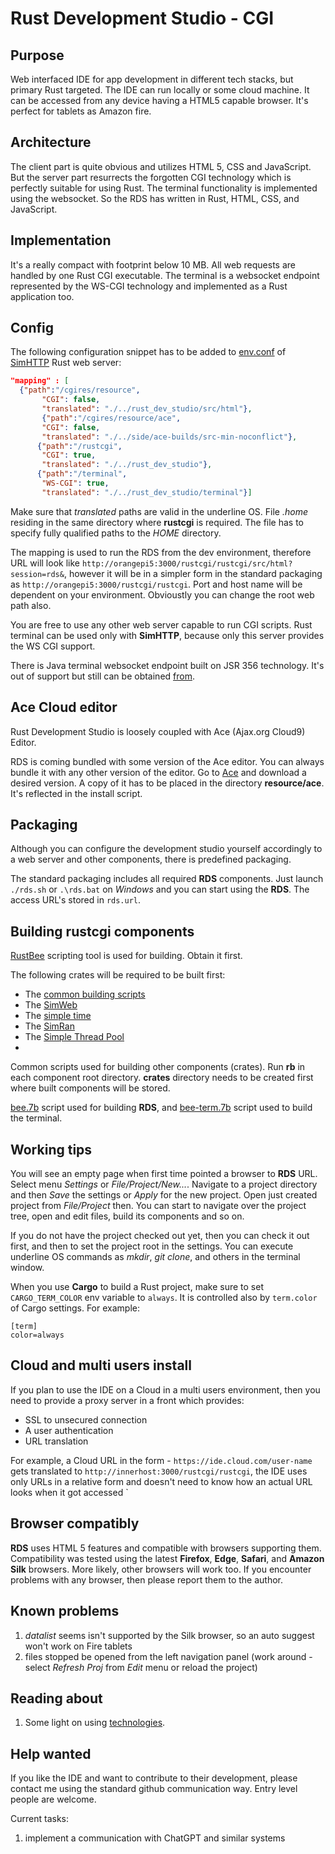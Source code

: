 # Rust Development Studio - CGI

## Purpose
Web interfaced IDE for app development in different tech stacks, but primary Rust targeted. The IDE can run locally or some cloud machine. 
It can be accessed from any device having a HTML5 capable browser. It's perfect for tablets as Amazon fire.

## Architecture
The client part is quite obvious and utilizes HTML 5, CSS and JavaScript. But the server part resurrects the forgotten CGI technology which is
perfectly suitable for using Rust. The terminal functionality is implemented using the websocket. So the RDS has
written in Rust, HTML, CSS, and JavaScript.

## Implementation
It's a really compact with footprint below 10 MB. All web requests are handled by one Rust CGI executable. The terminal is
a websocket endpoint represented by the WS-CGI technology and implemented as a Rust application too.

## Config

The following configuration snippet has to be added to [env.conf](https://github.com/vernisaz/simhttp/blob/master/env.conf) 
of [SimHTTP](https://github.com/vernisaz/simhttp) Rust web server:
```json
"mapping" : [
  {"path":"/cgires/resource",
       "CGI": false,
       "translated": "./../rust_dev_studio/src/html"},
       {"path":"/cgires/resource/ace",
       "CGI": false,
       "translated": "./../side/ace-builds/src-min-noconflict"},
      {"path":"/rustcgi",
       "CGI": true,
       "translated": "./../rust_dev_studio"},
      {"path":"/terminal",
       "WS-CGI": true,
       "translated": "./../rust_dev_studio/terminal"}]
```
Make sure that *translated* paths are valid in the underline OS.
File *.home* residing in the same directory where **rustcgi** is required. The file has to specify fully qualified
paths to the _HOME_ directory.

The mapping is used to run the RDS from the dev environment, therefore URL
will look like `http://orangepi5:3000/rustcgi/rustcgi/src/html?session=rds&`,
however it will be in a simpler form in the standard packaging as
`http://orangepi5:3000/rustcgi/rustcgi`. Port and host name will be dependent
on your environment. Obvioustly you can change the root web path also.


You are free to use any other web server capable to run CGI scripts. Rust terminal can be used only with **SimHTTP**,
because only this server provides the WS CGI support.

There is Java terminal websocket endpoint built on JSR 356 technology. It's out of support but still
can be obtained [from](https://gitlab.com/tools6772135/rusthub/-/tree/master/src/java/rustcgi).

## Ace Cloud editor
Rust Development Studio is loosely coupled with Ace (Ajax.org Cloud9) Editor.

RDS is coming bundled with some version of the Ace editor. You can always bundle it with any other version of the editor. 
Go to [Ace](https://github.com/ajaxorg/ace-builds/) and download a desired version. A copy of it has to be placed in the directory
**resource/ace**. It's reflected in the install script.

## Packaging
Although you can configure the development studio yourself accordingly to a web server and other components,
there is predefined packaging.

The standard packaging includes all required **RDS** components. Just launch `./rds.sh` or `.\rds.bat` on _Windows_
and you can start using the **RDS**. The access URL's stored in `rds.url`.

## Building rustcgi components

[RustBee](https://github.com/vernisaz/rust_bee) scripting tool is used for building. Obtain it first.

The following crates will be required to be built first:

- The [common building scripts](https://github.com/vernisaz/simscript)
- The [SimWeb](https://github.com/vernisaz/simweb)
- The [simple time](https://github.com/vernisaz/simtime)
- The [SimRan](https://github.com/vernisaz/simran) 
- The [Simple Thread Pool](https://github.com/vernisaz/simtpool)
- 

Common scripts used for building other components (crates). Run **rb** in each component root directory. **crates** directory
needs to be created first where built components will be stored.

[bee.7b](./bee.7b) script used for building **RDS**, and [bee-term.7b](./bee-term.7b) script used to build the terminal.

## Working tips

You will see an empty page when first time pointed a browser to **RDS** URL. Select menu *Settings* or *File/Project/New...*.
Navigate to a project directory and then *Save* the settings or *Apply* for the new project.
Open just created project from *File/Project* then. You can start to
navigate over the project tree, open and edit files, build its components and so on.

If you do not have the project checked out yet, then you can check it out first, and then to set the project root 
in the settings. You can execute underline OS commands as *mkdir*, *git clone*, and others in the terminal window. 

When you use **Cargo** to build a Rust project, make sure to set `CARGO_TERM_COLOR` env variable to `always`. It
is controlled also by `term.color` of Cargo settings. For example:
```
[term]
color=always
```
## Cloud and multi users install
If you plan to use the IDE on a Cloud in a multi users environment, then you need to provide a proxy server in a front which provides:
- SSL to unsecured connection
- A user authentication
- URL translation

For example, a Cloud URL in the form - `https://ide.cloud.com/user-name` gets translated to `http://innerhost:3000/rustcgi/rustcgi`,
the IDE uses only URLs in a relative form and doesn't need to know how an actual URL looks when it got accessed
`

## Browser compatibly

**RDS** uses HTML 5 features and compatible with browsers supporting them. 
Compatibility was tested using the latest **Firefox**, **Edge**, **Safari**, and **Amazon Silk** browsers.
More likely, other browsers will work too. If you encounter problems with any browser,
then please report them to the author.

## Known problems

1. *datalist* seems isn't supported by the Silk browser, so an auto suggest won't work on Fire tablets
2. files stopped be opened from the left navigation panel (work around - select
_Refresh Proj_ from _Edit_ menu or reload the project)

## Reading about

1. Some light on using [technologies](https://www.linkedin.com/pulse/new-life-old-technologies-dmitriy-rogatkin-nznpc/).


## Help wanted

If you like the IDE and want to contribute to their development, please contact me using the standard
github communication way. Entry level people are welcome.

Current tasks:

1. implement a communication with ChatGPT and similar systems